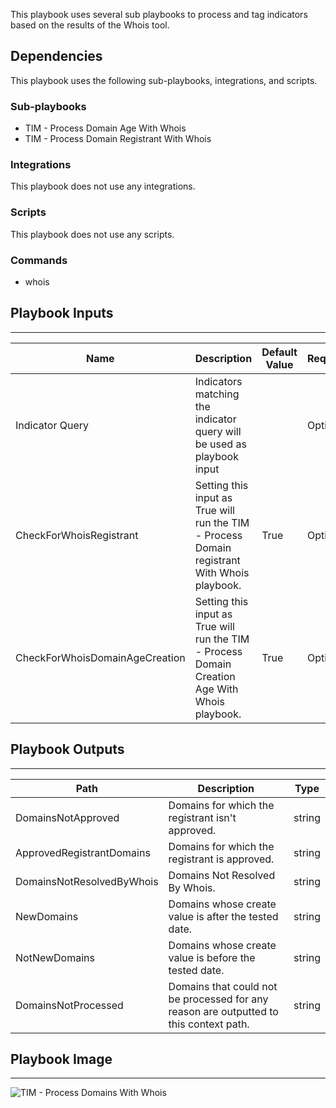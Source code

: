 This playbook uses several sub playbooks to process and tag indicators based on the results of the Whois tool.

## Dependencies
This playbook uses the following sub-playbooks, integrations, and scripts.

### Sub-playbooks
* TIM - Process Domain Age With Whois
* TIM - Process Domain Registrant With Whois

### Integrations
This playbook does not use any integrations.

### Scripts
This playbook does not use any scripts.

### Commands
* whois

## Playbook Inputs
---

| **Name** | **Description** | **Default Value** | **Required** |
| --- | --- | --- | --- |
| Indicator Query | Indicators matching the indicator query will be used as playbook input |  | Optional |
| CheckForWhoisRegistrant | Setting this input as True will run the TIM \- Process Domain registrant With Whois playbook. | True | Optional |
| CheckForWhoisDomainAgeCreation | Setting this input as True will run the TIM \- Process Domain Creation Age With Whois playbook. | True | Optional |

## Playbook Outputs
---

| **Path** | **Description** | **Type** |
| --- | --- | --- |
| DomainsNotApproved | Domains for which the registrant isn't approved. | string |
| ApprovedRegistrantDomains | Domains for which the registrant is approved. | string |
| DomainsNotResolvedByWhois | Domains Not Resolved By Whois. | string |
| NewDomains | Domains whose create value is after the tested date. | string |
| NotNewDomains | Domains whose create value is before the tested date. | string |
| DomainsNotProcessed | Domains that could not be processed for any reason are outputted to this context path. | string |

## Playbook Image
---
![TIM - Process Domains With Whois](../../doc_files/TIM_-_Process_Domains_With_Whois.png)